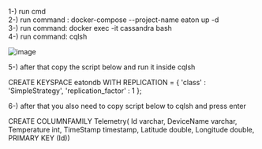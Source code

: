 
1-) run cmd <br />
2-) run command : docker-compose --project-name eaton up -d <br />
3-) run command: docker exec -it cassandra bash <br />
4-) run command: cqlsh <br />

![image](https://user-images.githubusercontent.com/16955249/122736899-27803c00-d289-11eb-8377-35bd9503de67.png)

5-) after that copy the script below and run it inside cqlsh

CREATE KEYSPACE eatondb 
WITH REPLICATION = 
{ 'class' : 'SimpleStrategy', 'replication_factor' : 1 };

6-) after that you also need to copy script below to cqlsh and press enter

CREATE COLUMNFAMILY Telemetry( 
Id varchar,
DeviceName varchar,
Temperature int,
TimeStamp timestamp,
Latitude double,
Longitude double,
PRIMARY KEY (Id))
